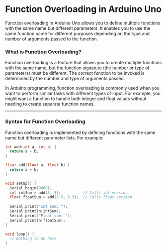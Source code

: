 # Function Overloading in Arduino Uno

Function overloading in Arduino Uno allows you to define multiple functions with the same name but different parameters. It enables you to use the same function name for different purposes depending on the type and number of arguments passed to the function.

### What is Function Overloading?

Function overloading is a feature that allows you to create multiple functions with the same name, but the function signature (the number or type of parameters) must be different. The correct function to be invoked is determined by the number and type of arguments passed.

In Arduino programming, function overloading is commonly used when you want to perform similar tasks with different types of input. For example, you might want a function to handle both integer and float values without needing to create separate function names.

---

### Syntax for Function Overloading

Function overloading is implemented by defining functions with the same name but different parameter lists. For example:

```cpp
int add(int a, int b) {
  return a + b;
}

float add(float a, float b) {
  return a + b;
}

void setup() {
  Serial.begin(9600);
  int intSum = add(5, 3);          // Calls int version
  float floatSum = add(5.5, 3.3);  // Calls float version
  
  Serial.print("Int sum: ");
  Serial.println(intSum);
  Serial.print("Float sum: ");
  Serial.println(floatSum);
}

void loop() {
  // Nothing to do here
}
